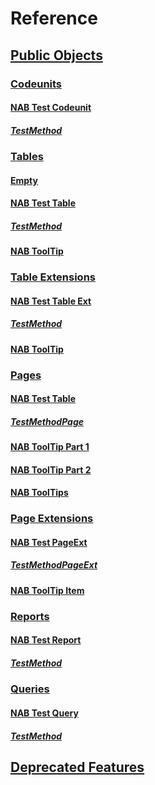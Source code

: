 # Reference

## [Public Objects](public-objects.md)
### [Codeunits](codeunits.md)
#### [NAB Test Codeunit](codeunit-nab-test-codeunit/index.md)
##### [TestMethod](codeunit-nab-test-codeunit/test-method.md)
### [Tables](tables.md)
#### [Empty](table-empty/index.md)
#### [NAB Test Table](table-nab-test-table/index.md)
##### [TestMethod](table-nab-test-table/test-method.md)
#### [NAB ToolTip](table-nab-tool-tip/index.md)
### [Table Extensions](table-extensions.md)
#### [NAB Test Table Ext](tableextension-nab-test-table-ext/index.md)
##### [TestMethod](tableextension-nab-test-table-ext/test-method.md)
#### [NAB ToolTip](tableextension-nab-tool-tip/index.md)
### [Pages](pages.md)
#### [NAB Test Table](page-nab-test-table/index.md)
##### [TestMethodPage](page-nab-test-table/test-method-page.md)
#### [NAB ToolTip Part 1](page-nab-tool-tip-part-1/index.md)
#### [NAB ToolTip Part 2](page-nab-tool-tip-part-2/index.md)
#### [NAB ToolTips](page-nab-tool-tips/index.md)
### [Page Extensions](page-extensions.md)
#### [NAB Test PageExt](pageextension-nab-test-page-ext/index.md)
##### [TestMethodPageExt](pageextension-nab-test-page-ext/test-method-page-ext.md)
#### [NAB ToolTip Item](pageextension-nab-tool-tip-item/index.md)
### [Reports](reports.md)
#### [NAB Test Report](report-nab-test-report/index.md)
##### [TestMethod](report-nab-test-report/test-method.md)
### [Queries](queries.md)
#### [NAB Test Query](query-nab-test-query/index.md)
##### [TestMethod](query-nab-test-query/test-method.md)
## [Deprecated Features](deprecated-features.md)
